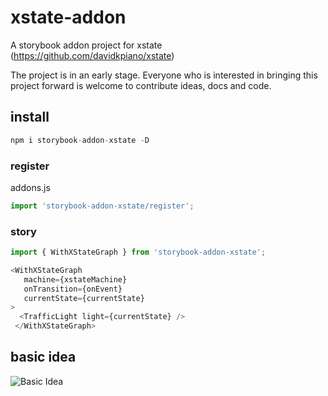 # xstate-addon
A storybook addon project for xstate (https://github.com/davidkpiano/xstate)

The project is in an early stage. 
Everyone who is interested in bringing this project forward is welcome to contribute ideas, docs and code. 

## install


```javascript
npm i storybook-addon-xstate -D
```

### register

addons.js
```javascript
import 'storybook-addon-xstate/register';
```

### story

```javascript
import { WithXStateGraph } from 'storybook-addon-xstate';

<WithXStateGraph
   machine={xstateMachine}
   onTransition={onEvent}
   currentState={currentState}
>
  <TrafficLight light={currentState} />
 </WithXStateGraph>
```


## basic idea
![Basic Idea](https://github.com/do-wa/xstate-addon/blob/master/poc.gif)
